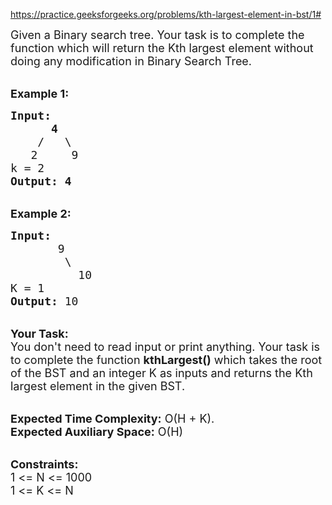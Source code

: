 https://practice.geeksforgeeks.org/problems/kth-largest-element-in-bst/1#

<div class="problem-statement">
                <p></p><p><span style="font-size:18px">Given a Binary search tree. Your task is to complete the function which will return the Kth largest element without doing any modification in Binary Search Tree.</span></p>

<p><br>
<span style="font-size:18px"><strong>Example 1:</strong></span></p>

<pre><span style="font-size:18px"><strong>Input:
&nbsp;     4</strong>
&nbsp;   /   \
<strong>   </strong>2     9
k = 2<strong> 
Output: 4</strong>
</span></pre>

<p><br>
<span style="font-size:18px"><strong>Example 2:</strong></span></p>

<pre><span style="font-size:18px"><strong>Input:
</strong>&nbsp; &nbsp; &nbsp; &nbsp;9
&nbsp; &nbsp; &nbsp;&nbsp;  \&nbsp;
&nbsp;  &nbsp;&nbsp;  &nbsp;  10<strong>
</strong>K = 1<strong>
Output: </strong>10</span>
</pre>

<p><br>
<span style="font-size:18px"><strong>Your Task:</strong><br>
You don't need to read input or print anything. Your task is to complete the function&nbsp;<strong>kthLargest()</strong>&nbsp;which takes the root of the BST and an integer K as inputs and returns the Kth largest element in the given BST.</span></p>

<p><br>
<span style="font-size:18px"><strong>Expected Time Complexity:</strong>&nbsp;O(H + K).<br>
<strong>Expected Auxiliary Space:</strong>&nbsp;O(H)</span></p>

<p><br>
<span style="font-size:18px"><strong>Constraints:</strong><br>
1 &lt;= N &lt;= 1000<br>
1 &lt;= K &lt;= N</span></p>
 <p></p>
            </div>
